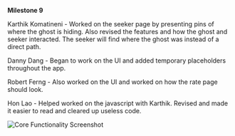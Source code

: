 **Milestone 9**

Karthik Komatineni - Worked on the seeker page by presenting pins of where the ghost is hiding. Also revised the features and how the ghost and seeker interacted. The seeker will find where the ghost was instead of a direct path.


Danny Dang - Began to work on the UI and added temporary placeholders throughout the app. 


Robert Ferng - Also worked on the UI and worked on how the rate page should look.


Hon Lao - Helped worked on the javascript with Karthik. Revised and made it easier to read and cleared up useless code. 



![Core Functionality Screenshot](/images/seekerpins)
